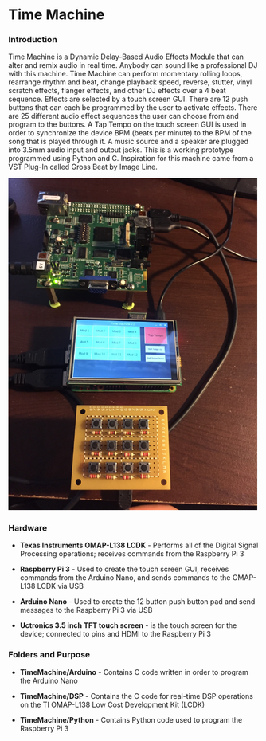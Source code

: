 # Time Machine

### Introduction

Time Machine is a Dynamic Delay-Based Audio Effects Module that can alter and remix audio in real time. Anybody can sound like a professional DJ with this machine. Time Machine can perform momentary rolling loops, rearrange rhythm and beat, change playback speed, reverse, stutter, vinyl scratch effects, flanger effects, and other DJ effects over a 4 beat sequence. Effects are selected by a touch screen GUI. There are 12 push buttons that can each be programmed by the user to activate effects. There are 25 different audio effect sequences the user can choose from and program to the buttons. A Tap Tempo on the touch screen GUI is used in order to synchronize the device BPM (beats per minute) to the BPM of the song that is played through it. A music source and a speaker are plugged into 3.5mm audio input and output jacks. This is a working prototype programmed using Python and C. Inspiration for this machine came from a VST Plug-In called Gross Beat by Image Line. 

<img src="images/timemachine.JPG" width="500">

### Hardware

- **Texas Instruments OMAP-L138 LCDK** - Performs all of the Digital Signal Processing operations; receives commands from the Raspberry Pi 3

- **Raspberry Pi 3** - Used to create the touch screen GUI, receives commands from the Arduino Nano, and sends commands to the OMAP-L138 LCDK via USB 

- **Arduino Nano** - Used to create the 12 button push button pad and send messages to the Raspberry Pi 3 via USB

- **Uctronics 3.5 inch TFT touch screen** - is the touch screen for the device; connected to pins and HDMI to the Raspberry Pi 3

### Folders and Purpose

- **TimeMachine/Arduino** - Contains C code written in order to program the Arduino Nano

- **TimeMachine/DSP** - Contains the C code for real-time DSP operations on the TI OMAP-L138 Low Cost Development Kit (LCDK)

- **TimeMachine/Python** - Contains Python code used to program the Raspberry Pi 3
